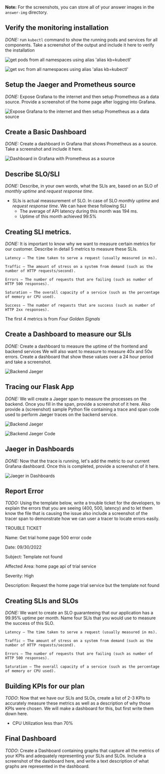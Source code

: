 **Note:** For the screenshots, you can store all of your answer images in the `answer-img` directory.

## Verify the monitoring installation

*DONE:* run `kubectl` command to show the running pods and services for all components. Take a screenshot of the output and include it here to verify the installation

![get pods from all namespaces using alias 'alias kb=kubectl'](./answer-img/kubectl_get_pod_all_namespace_with_alias.png "Kubectl get pods -A")

![get svc from all namespaces using alias 'alias kb=kubectl'](./answer-img/kubectl_get_svc_all_namespace_with_alias.png "Kubectl get svc -A")

## Setup the Jaeger and Prometheus source
*DONE:* Expose Grafana to the internet and then setup Prometheus as a data source. Provide a screenshot of the home page after logging into Grafana.

![Expose Grafana to the internet and then setup Prometheus as a data source](./answer-img/grafana_home_page_after_login.png "Grafana homepage")

## Create a Basic Dashboard
*DONE:* Create a dashboard in Grafana that shows Prometheus as a source. Take a screenshot and include it here.

![Dashboard in Grafana with Prometheus as a source](./answer-img/cpu_usage_dashboard.png "Cpu usage with backend container")

## Describe SLO/SLI
*DONE:* Describe, in your own words, what the SLIs are, based on an SLO of *monthly uptime* and *request response time*.
- SLIs is actual meassurement of SLO. In case of SLO *monthly uptime* and *request response time*. We can have these following SLI
    - The average of API latency during this month was 194 ms.
    - Uptime of this month achieved 99.5%

## Creating SLI metrics.
*DONE:* It is important to know why we want to measure certain metrics for our customer. Describe in detail 5 metrics to measure these SLIs. 

    Latency — The time taken to serve a request (usually measured in ms).

    Traffic — The amount of stress on a system from demand (such as the number of HTTP requests/second).

    Errors — The number of requests that are failing (such as number of HTTP 500 responses).

    Saturation — The overall capacity of a service (such as the percentage of memory or CPU used).

    Success — The number of requests that are success (such as number of HTTP 2xx responses).

The first 4 metrics is from *Four Golden Signals*

## Create a Dashboard to measure our SLIs
*DONE:* Create a dashboard to measure the uptime of the frontend and backend services We will also want to measure to measure 40x and 50x errors. Create a dashboard that show these values over a 24 hour period and take a screenshot.

![Backend Jaeger](./answer-img/dash_board.png "Backend Jaeger")


## Tracing our Flask App
*DONE:*  We will create a Jaeger span to measure the processes on the backend. Once you fill in the span, provide a screenshot of it here. Also provide a (screenshot) sample Python file containing a trace and span code used to perform Jaeger traces on the backend service.

![Backend Jaeger](./answer-img/back-end-trace-jaeger.png "Backend Jaeger")

![Backend Jaeger Code](./answer-img/back-end-trace-jaeger-code.png "Backend Jaeger Code")

## Jaeger in Dashboards
*DONE:* Now that the trace is running, let's add the metric to our current Grafana dashboard. Once this is completed, provide a screenshot of it here.

![Jaeger in Dashboards](./answer-img/jaeger_dash_board.png "Jaeger in Dashboards")

## Report Error
*TODO:* Using the template below, write a trouble ticket for the developers, to explain the errors that you are seeing (400, 500, latency) and to let them know the file that is causing the issue also include a screenshot of the tracer span to demonstrate how we can user a tracer to locate errors easily.

TROUBLE TICKET

Name: Get trial home page 500 error code

Date: 09/30/2022

Subject: Template not found

Affected Area: home page api of trial service

Severity: High

Description: Request the home page trial service but the template not found


## Creating SLIs and SLOs
*DONE:* We want to create an SLO guaranteeing that our application has a 99.95% uptime per month. Name four SLIs that you would use to measure the success of this SLO.

    Latency — The time taken to serve a request (usually measured in ms).

    Traffic — The amount of stress on a system from demand (such as the number of HTTP requests/second).

    Errors — The number of requests that are failing (such as number of HTTP 500 responses).

    Saturation — The overall capacity of a service (such as the percentage of memory or CPU used).

## Building KPIs for our plan
*TODO*: Now that we have our SLIs and SLOs, create a list of 2-3 KPIs to accurately measure these metrics as well as a description of why those KPIs were chosen. We will make a dashboard for this, but first write them down here.

- CPU Utilization less than 70%

## Final Dashboard
*TODO*: Create a Dashboard containing graphs that capture all the metrics of your KPIs and adequately representing your SLIs and SLOs. Include a screenshot of the dashboard here, and write a text description of what graphs are represented in the dashboard.  
